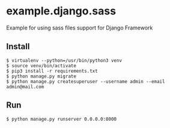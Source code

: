 # example.django.sass

Example for using sass files support for Django Framework

## Install

```
$ virtualenv --python=/usr/bin/python3 venv
$ source venv/bin/activate
$ pip3 install -r requirements.txt
$ python manage.py migrate
$ python manage.py createsuperuser --username admin --email admin@mail.com
```

## Run

```
$ python manage.py runserver 0.0.0.0:8000
```
